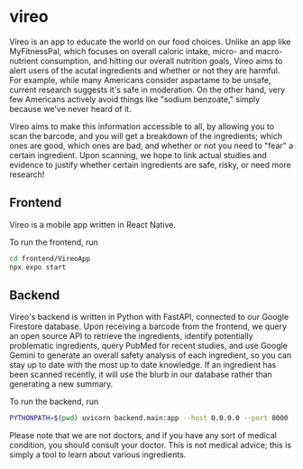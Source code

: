 # vireo

Vireo is an app to educate the world on our food choices. Unlike an app like MyFitnessPal, which focuses on overall caloric intake, micro- and macro- nutrient consumption, and hitting our overall nutrition goals, Vireo aims to alert users of the acutal ingredients and whether or not they are harmful. For example, while many Americans consider aspartame to be unsafe, current research suggests it's safe in moderation. On the other hand, very few Americans actively avoid things like "sodium benzoate," simply because we've never heard of it.

Vireo aims to make this information accessible to all, by allowing you to scan the barcode, and you will get a breakdown of the ingredients; which ones are good, which ones are bad, and whether or not you need to "fear" a certain ingredient. Upon scanning, we hope to link actual studies and evidence to justify whether certain ingredients are safe, risky, or need more research!

## Frontend

Vireo is a mobile app written in React Native.

To run the frontend, run
```bash
cd frontend/VireoApp
npx expo start
```


## Backend

Vireo's backend is written in Python with FastAPI, connected to our Google Firestore database. Upon receiving a barcode from the frontend, we query an open source API to retrieve the ingredients, identify potentially problematic ingredients, query PubMed for recent studies, and use Google Gemini to generate an overall safety analysis of each ingredient, so you can stay up to date with the most up to date knowledge. If an ingredient has been scanned recently, it will use the blurb in our database rather than generating a new summary.

To run the backend, run

```bash
PYTHONPATH=$(pwd) uvicorn backend.main:app --host 0.0.0.0 --port 8000 --reload
```

Please note that we are not doctors, and if you have any sort of medical condition, you should consult your doctor. This is not medical advice; this is simply a tool to learn about various ingredients.